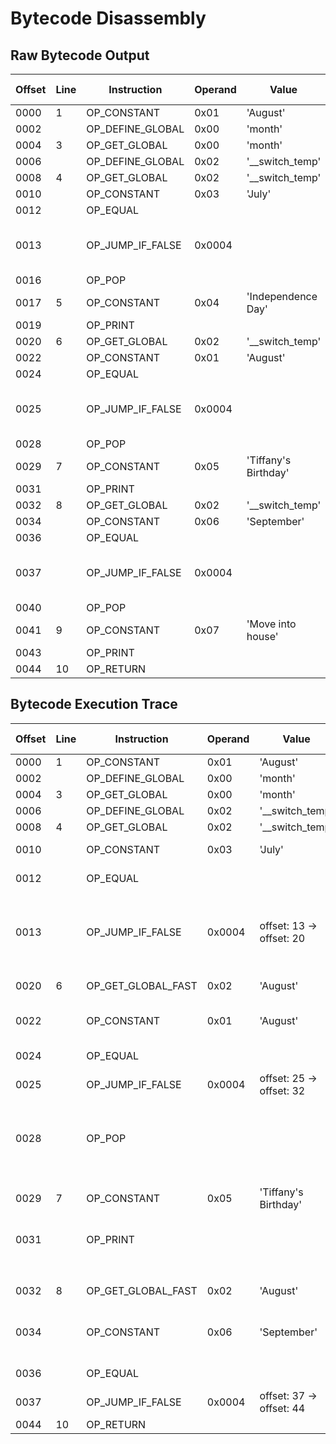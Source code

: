 # Bytecode Disassembly

## Raw Bytecode Output

| Offset | Line | Instruction      | Operand | Value                | Jump Info                |
| ------ | ---- | ---------------- | ------- | -------------------- | ------------------------ |
| 0000   | 1    | OP_CONSTANT      | 0x01    | 'August'             |                          |
| 0002   |      | OP_DEFINE_GLOBAL | 0x00    | 'month'              |                          |
| 0004   | 3    | OP_GET_GLOBAL    | 0x00    | 'month'              |                          |
| 0006   |      | OP_DEFINE_GLOBAL | 0x02    | '\_\_switch_temp'    |                          |
| 0008   | 4    | OP_GET_GLOBAL    | 0x02    | '\_\_switch_temp'    |                          |
| 0010   |      | OP_CONSTANT      | 0x03    | 'July'               |                          |
| 0012   |      | OP_EQUAL         |         |                      |                          |
| 0013   |      | OP_JUMP_IF_FALSE | 0x0004  |                      | offset: 13 -> offset: 20 |
| 0016   |      | OP_POP           |         |                      |                          |
| 0017   | 5    | OP_CONSTANT      | 0x04    | 'Independence Day'   |                          |
| 0019   |      | OP_PRINT         |         |                      |                          |
| 0020   | 6    | OP_GET_GLOBAL    | 0x02    | '\_\_switch_temp'    |                          |
| 0022   |      | OP_CONSTANT      | 0x01    | 'August'             |                          |
| 0024   |      | OP_EQUAL         |         |                      |                          |
| 0025   |      | OP_JUMP_IF_FALSE | 0x0004  |                      | offset: 25 -> offset: 32 |
| 0028   |      | OP_POP           |         |                      |                          |
| 0029   | 7    | OP_CONSTANT      | 0x05    | 'Tiffany's Birthday' |                          |
| 0031   |      | OP_PRINT         |         |                      |                          |
| 0032   | 8    | OP_GET_GLOBAL    | 0x02    | '\_\_switch_temp'    |                          |
| 0034   |      | OP_CONSTANT      | 0x06    | 'September'          |                          |
| 0036   |      | OP_EQUAL         |         |                      |                          |
| 0037   |      | OP_JUMP_IF_FALSE | 0x0004  |                      | offset: 37 -> offset: 44 |
| 0040   |      | OP_POP           |         |                      |                          |
| 0041   | 9    | OP_CONSTANT      | 0x07    | 'Move into house'    |                          |
| 0043   |      | OP_PRINT         |         |                      |                          |
| 0044   | 10   | OP_RETURN        |         |                      |                          |

## Bytecode Execution Trace

| Offset | Line | Instruction        | Operand | Value                    | Stack State                      | comment                                           |
| ------ | ---- | ------------------ | ------- | ------------------------ | -------------------------------- | ------------------------------------------------- |
| 0000   | 1    | OP_CONSTANT        | 0x01    | 'August'                 | [ August ]                       |                                                   |
| 0002   |      | OP_DEFINE_GLOBAL   | 0x00    | 'month'                  |                                  |                                                   |
| 0004   | 3    | OP_GET_GLOBAL      | 0x00    | 'month'                  | [ August ]                       |                                                   |
| 0006   |      | OP_DEFINE_GLOBAL   | 0x02    | '\_\_switch_temp'        |                                  |                                                   |
| 0008   | 4    | OP_GET_GLOBAL      | 0x02    | '\_\_switch_temp'        | [ August ]                       |                                                   |
| 0010   |      | OP_CONSTANT        | 0x03    | 'July'                   | [ August ][ July ]               |                                                   |
| 0012   |      | OP_EQUAL           |         |                          | [ false ]                        | august != july                                    |
| 0013   |      | OP_JUMP_IF_FALSE   | 0x0004  | offset: 13 -> offset: 20 | [ false ]                        | false is left on the stack when OP_EQUAL is false |
| 0020   | 6    | OP_GET_GLOBAL_FAST | 0x02    | 'August'                 | [ false ][ August ]              |                                                   |
| 0022   |      | OP_CONSTANT        | 0x01    | 'August'                 | [ false ][ August ][ August ]    |                                                   |
| 0024   |      | OP_EQUAL           |         |                          | [ false ][ true ]                | august == august                                  |
| 0025   |      | OP_JUMP_IF_FALSE   | 0x0004  | offset: 25 -> offset: 32 | [ false ][ true ]                |                                                   |
| 0028   |      | OP_POP             |         |                          | [ false ]                        | true is popped from stack when OP_EQUAL is true   |
| 0029   | 7    | OP_CONSTANT        | 0x05    | 'Tiffany's Birthday'     | [ false ][ Tiffany's Birthday ]  |                                                   |
| 0031   |      | OP_PRINT           |         |                          | **Output: Tiffany's Birthday**   |                                                   |
|        |      |                    |         |                          | [ false ]                        |                                                   |
| 0032   | 8    | OP_GET_GLOBAL_FAST | 0x02    | 'August'                 | [ false ][ August ]              |                                                   |
| 0034   |      | OP_CONSTANT        | 0x06    | 'September'              | [ false ][ August ][ September ] |                                                   |
| 0036   |      | OP_EQUAL           |         |                          | [ false ][ false ]               |                                                   |
| 0037   |      | OP_JUMP_IF_FALSE   | 0x0004  | offset: 37 -> offset: 44 | [ false ][ false ]               |                                                   |
| 0044   | 10   | OP_RETURN          |         |                          |                                  |                                                   |
